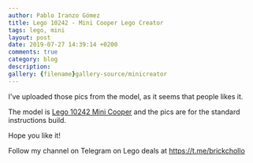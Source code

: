 ```yaml
---
author: Pablo Iranzo Gómez
title: Lego 10242 - Mini Cooper Lego Creator
tags: lego, mini
layout: post
date: 2019-07-27 14:39:14 +0200
comments: true
category: blog
description:
gallery: {filename}gallery-source/minicreator
---
```



I've uploaded those pics from the model, as it seems that people likes it.

The model is [Lego 10242 Mini Cooper](https://www.amazon.es/dp/B00M0ETSWU?tag=redken-21)
and the pics are for the standard instructions build.

Hope you like it!

Follow my channel on Telegram on Lego deals at <https://t.me/brickchollo>